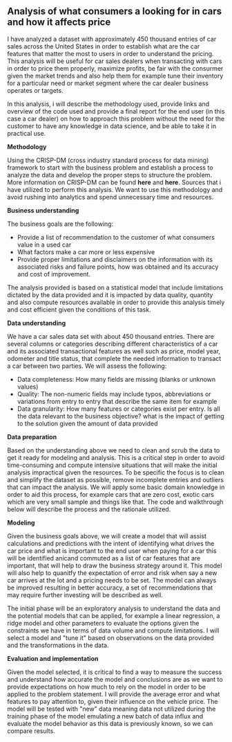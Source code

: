 ## Analysis of what consumers a looking for in cars and how it affects price

I have analyzed a dataset with approximately 450 thousand entries of car sales across the United States in order to establish what are the car features that matter the most to users in order to understand the pricing.   This analysis will be useful for car sales dealers when transacting with cars in order to price them properly, maximize profits, be fair with the consurmer given the market trends and also help them for example tune their inventory for a particular need or market segment where the car dealer business operates or targets.

In this analysis, i will describe the methodology used, provide links and overview of the code used and provide a final report for the end user (in this case a car dealer) on how to approach this problem without the need for the customer to have any knowledge in data science, and be able to take it in practical use. 

 **Methodology**
 
Using the CRISP-DM (cross industry standard process for data mining) framework to start with the business problem and establish a process to analyze the data and develop the proper steps to structure the problem.   More information on CRISP-DM can be found **here** and **here**.  Sources that i have utilized to perform this analysis.  We want to use this methodology and avoid rushing into analytics and spend unnecessary time and resources.

**Business understanding**

The business goals are the following:

 - Provide a list of recommendation to the customer of what consumers value in a used car
 - What factors make a car more or less expensive
 - Provide proper limitations and disclaimers on the information with its associated risks and failure points, how was obtained and its accuracy and cost of improvement.    
 
 The analysis provided is based on a statistical model that include limitations dictated by the data provided and it is impacted by data quality, quantity and also compute resources available in order to provide this analysis timely and cost efficient given the conditions of this task.

 **Data understanding**
 
We have a car sales data set with about 450 thousand entries.   There are several columns or categories describing different  characteristics of a car and its associated transactional features as well such as price, model year, odometer and title status, that complete the needed information to transact a car between two parties.   We will assess the following:

 - Data completeness:  How many fields are missing (blanks or unknown values)
 - Quality: The non-numeric fields may include typos, abbreviations or variations from entry to entry that describe the same item for example
 - Data granularity: How many features or categories exist per entry.   Is all the data relevant to the business objective? what is the impact of getting to the solution given the amount of data provided
 
 **Data preparation**

Based on the understanding above we need to clean and scrub the data to get it ready for modeling and analysis.  This is a critical step in order to avoid time-consuming and compute intensive situations that will make the initial analysis impractical given the resources.    To be specific the focus is to clean and simplify the dataset as possible, remove incomplete entries and outliers that can impact the analysis.     We will apply some basic domain knowledge in order to aid this process, for example cars that are zero cost, exotic cars which are very small sample and things like that.   The code and walkthrough below will describe the process and the rationale utilized. 
 
  **Modeling**

Given the business goals above, we will create a model that will assist calculations and predictions with the intent of identifying what drives the car price and what is important to the end user when paying for a car this will be identified anicand commuted as a list of car features that are important, that will help to draw the business strategy around it.  This model will also help to quanitfy the expectation of error and risk when say a new car arrives at the lot and a pricing needs to be set.   The model can always be improved resulting in better accuracy, a set of recommendations that may require further investing will be described as well. 

The initial phase will be an exploratory analysis to understand the data and the potential models that can be applied, for example a linear regression, a ridge model and other parameters to evaluate the options given the constraints we have in terms of data volume and compute limitations.  I will select a model and "tune it" based on observations on the data provided and the transformations in the data.

  **Evaluation and implementation**

Given the model selected, it is critical to find a way to measure the success and understand how accurate the model and conclusions are as we want to provide expectations on how much to rely on the model in order to be applied to the problem statement. I will provide the average error and what features to pay attention to, given their influence on the vehicle price.   The model will be tested with "new" data meaning data not utilized during the training phase of the model emulating a new batch of data influx and evaluate the model behavior as this data is previously known, so we can compare results.

